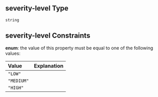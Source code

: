 ## severity-level Type

`string`

## severity-level Constraints

**enum**: the value of this property must be equal to one of the following values:

| Value      | Explanation |
| :--------- | :---------- |
| `"LOW"`    |             |
| `"MEDIUM"` |             |
| `"HIGH"`   |             |
